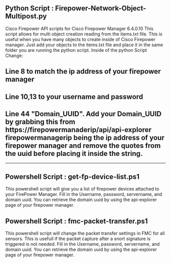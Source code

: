 ## Python Script : Firepower-Network-Object-Multipost.py 
Cisco Firepower API scripts for Cisco Firepower Manager 6.4.0.10
This script allows for multi object creation reading from the items.txt file. This is useful when you have many objects to create inside of 
Cisco Firepower manager. Just add your objects to the items.txt file and place it in the same folder you are running the python script.
Inside of the python Script Change:
## Line 8 to match the ip address of your firepower manager
## Line 10,13 to your username and password
## Line 44 "Domain_UUID". Add your Domain_UUID by grabbing this from https://firepowermanaderip/api/api-explorer firepowermanagerip being the ip address of your firepower manager and remove the quotes from the uuid before placing it inside the string.
------------------------------------------------------------------------------------------------------------------------------------------
## Powershell Script : get-fp-device-list.ps1 
This powershell script will give you a list of firepower devices attached to your FirePower Manager. Fill in the Username, password, servername, and domain uuid. You can retrieve the domain uuid by using the api-explorer page of your firepower manager.

## Powershell Script : fmc-packet-transfer.ps1 
This powershell script will change the packet transfer settings in FMC for all sensors. This is usefull if the packet capture after a snort signature is triggered is not needed. Fill in the Username, password, servername, and domain uuid. You can retrieve the domain uuid by using the api-explorer page of your firepower manager.
